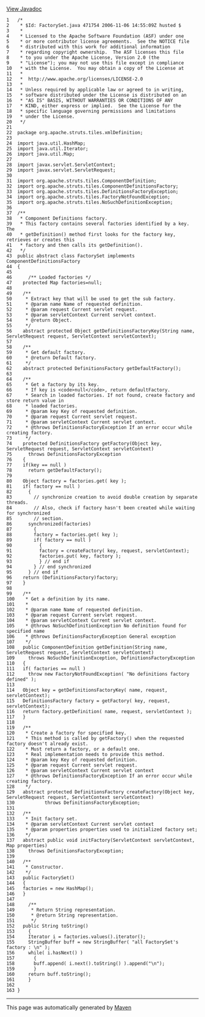 [View Javadoc](../../../../../../apidocs/org/apache/struts/tiles/xmlDefinition/FactorySet.html.md)


    1   /*
    2    * $Id: FactorySet.java 471754 2006-11-06 14:55:09Z husted $
    3    *
    4    * Licensed to the Apache Software Foundation (ASF) under one
    5    * or more contributor license agreements.  See the NOTICE file
    6    * distributed with this work for additional information
    7    * regarding copyright ownership.  The ASF licenses this file
    8    * to you under the Apache License, Version 2.0 (the
    9    * "License"); you may not use this file except in compliance
    10   * with the License.  You may obtain a copy of the License at
    11   *
    12   *  http://www.apache.org/licenses/LICENSE-2.0
    13   *
    14   * Unless required by applicable law or agreed to in writing,
    15   * software distributed under the License is distributed on an
    16   * "AS IS" BASIS, WITHOUT WARRANTIES OR CONDITIONS OF ANY
    17   * KIND, either express or implied.  See the License for the
    18   * specific language governing permissions and limitations
    19   * under the License.
    20   */
    21  
    22  package org.apache.struts.tiles.xmlDefinition;
    23  
    24  import java.util.HashMap;
    25  import java.util.Iterator;
    26  import java.util.Map;
    27  
    28  import javax.servlet.ServletContext;
    29  import javax.servlet.ServletRequest;
    30  
    31  import org.apache.struts.tiles.ComponentDefinition;
    32  import org.apache.struts.tiles.ComponentDefinitionsFactory;
    33  import org.apache.struts.tiles.DefinitionsFactoryException;
    34  import org.apache.struts.tiles.FactoryNotFoundException;
    35  import org.apache.struts.tiles.NoSuchDefinitionException;
    36  
    37  /**
    38   * Component Definitions factory.
    39   * This factory contains several factories identified by a key. The
    40   * getDefinition() method first looks for the factory key, retrieves or creates this
    41   * factory and then calls its getDefinition().
    42   */
    43  public abstract class FactorySet implements ComponentDefinitionsFactory
    44  {
    45  
    46      /** Loaded factories */
    47    protected Map factories=null;
    48  
    49    /**
    50     * Extract key that will be used to get the sub factory.
    51     * @param name Name of requested definition.
    52     * @param request Current servlet request.
    53     * @param servletContext Current servlet context.
    54     * @return Object.
    55     */
    56    abstract protected Object getDefinitionsFactoryKey(String name, ServletRequest request, ServletContext servletContext);
    57  
    58    /**
    59     * Get default factory.
    60     * @return Default factory.
    61     */
    62    abstract protected DefinitionsFactory getDefaultFactory();
    63  
    64    /**
    65     * Get a factory by its key.
    66     * If key is <code>null</code>, return defaultFactory.
    67     * Search in loaded factories. If not found, create factory and store return value in
    68     * loaded factories.
    69     * @param key Key of requested definition.
    70     * @param request Current servlet request.
    71     * @param servletContext Current servlet context.
    72     * @throws DefinitionsFactoryException If an error occur while creating factory.
    73     */
    74    protected DefinitionsFactory getFactory(Object key, ServletRequest request, ServletContext servletContext)
    75      throws DefinitionsFactoryException
    76    {
    77    if(key == null )
    78      return getDefaultFactory();
    79  
    80    Object factory = factories.get( key );
    81    if( factory == null )
    82      {
    83        // synchronize creation to avoid double creation by separate threads.
    84        // Also, check if factory hasn't been created while waiting for synchronized
    85        // section.
    86      synchronized(factories)
    87        {
    88        factory = factories.get( key );
    89        if( factory == null )
    90          {
    91          factory = createFactory( key, request, servletContext);
    92          factories.put( key, factory );
    93          } // end if
    94        } // end synchronized
    95      } // end if
    96    return (DefinitionsFactory)factory;
    97    }
    98  
    99    /**
    100    * Get a definition by its name.
    101    *
    102    * @param name Name of requested definition.
    103    * @param request Current servlet request.
    104    * @param servletContext Current servlet context.
    105    * @throws NoSuchDefinitionException No definition found for specified name
    106    * @throws DefinitionsFactoryException General exception
    107    */
    108   public ComponentDefinition getDefinition(String name, ServletRequest request, ServletContext servletContext)
    109     throws NoSuchDefinitionException, DefinitionsFactoryException
    110   {
    111   if( factories == null )
    112     throw new FactoryNotFoundException( "No definitions factory defined" );
    113 
    114   Object key = getDefinitionsFactoryKey( name, request, servletContext);
    115   DefinitionsFactory factory = getFactory( key, request, servletContext);
    116   return factory.getDefinition( name, request, servletContext );
    117   }
    118 
    119   /**
    120    * Create a factory for specified key.
    121    * This method is called by getFactory() when the requested factory doesn't already exist.
    122    * Must return a factory, or a default one.
    123    * Real implementation needs to provide this method.
    124    * @param key Key of requested definition.
    125    * @param request Current servlet request.
    126    * @param servletContext Current servlet context
    127    * @throws DefinitionsFactoryException If an error occur while creating factory.
    128    */
    129   abstract protected DefinitionsFactory createFactory(Object key, ServletRequest request, ServletContext servletContext)
    130           throws DefinitionsFactoryException;
    131 
    132   /**
    133    * Init factory set.
    134    * @param servletContext Current servlet context
    135    * @param properties properties used to initialized factory set;
    136    */
    137   abstract public void initFactory(ServletContext servletContext, Map properties)
    138     throws DefinitionsFactoryException;
    139 
    140   /**
    141    * Constructor.
    142    */
    143   public FactorySet()
    144   {
    145   factories = new HashMap();
    146   }
    147 
    148     /**
    149      * Return String representation.
    150      * @return String representation.
    151      */
    152   public String toString()
    153     {
    154     Iterator i = factories.values().iterator();
    155     StringBuffer buff = new StringBuffer( "all FactorySet's factory : \n" );
    156     while( i.hasNext() )
    157       {
    158       buff.append( i.next().toString() ).append("\n");
    159       }
    160     return buff.toString();
    161     }
    162 
    163 }

------------------------------------------------------------------------

This page was automatically generated by [Maven](http://maven.apache.org/)
